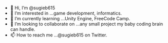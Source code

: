 - 👋 Hi, I’m @sugieb615
- 👀 I’m interested in ...game development, informatics.
- 🌱 I’m currently learning ...Unity Engine, FreeCode Camp.
- 💞️ I’m looking to collaborate on ...any small project my baby coding brain can handle.
- 📫 How to reach me ...@sugieb615 on Twitter.

<!---
sugieb615/sugieb615 is a ✨ special ✨ repository because its `README.md` (this file) appears on your GitHub profile.
You can click the Preview link to take a look at your changes.
--->
